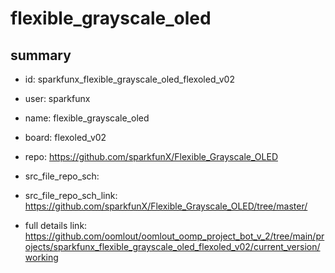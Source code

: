 # flexible_grayscale_oled
 
## summary 
* id: sparkfunx_flexible_grayscale_oled_flexoled_v02
* user: sparkfunx
* name: flexible_grayscale_oled
* board: flexoled_v02
* repo: https://github.com/sparkfunX/Flexible_Grayscale_OLED



* src_file_repo_sch: 
* src_file_repo_sch_link: https://github.com/sparkfunX/Flexible_Grayscale_OLED/tree/master/
* full details link: https://github.com/oomlout/oomlout_oomp_project_bot_v_2/tree/main/projects/sparkfunx_flexible_grayscale_oled_flexoled_v02/current_version/working  







